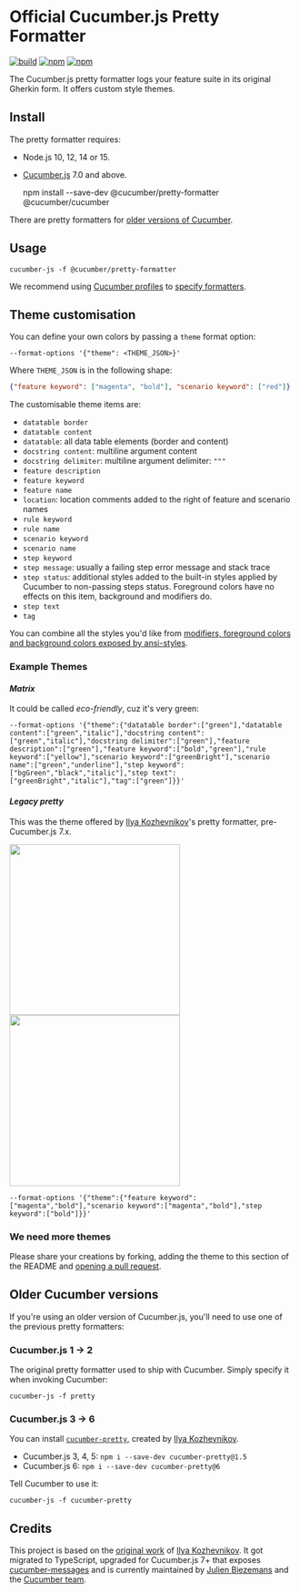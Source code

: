 # Official Cucumber.js Pretty Formatter

[![build][build-badge]][build]
[![npm][version]][npm]
[![npm][downloads]][npm]

[build]: https://github.com/jbpros/cucumber-pretty-formatter/actions?query=workflow%3Abuild
[build-badge]: https://github.com/jbpros/cucumber-pretty-formatter/workflows/build/badge.svg
[npm]: https://www.npmjs.com/package/@cucumber/pretty-formatter
[version]: https://img.shields.io/npm/v/@cucumber/pretty-formatter.svg
[downloads]: https://img.shields.io/npm/dm/@cucumber/pretty-formatter.svg

The Cucumber.js pretty formatter logs your feature suite in its original Gherkin form. It offers custom style themes.

## Install

The pretty formatter requires:

- Node.js 10, 12, 14 or 15.
- [Cucumber.js](https://www.npmjs.com/package/@cucumber/cucumber) 7.0 and above.

    npm install --save-dev @cucumber/pretty-formatter @cucumber/cucumber

There are pretty formatters for [older versions of Cucumber](#older-cucumber-versions).

## Usage

    cucumber-js -f @cucumber/pretty-formatter

We recommend using [Cucumber profiles](https://github.com/cucumber/cucumber-js/blob/master/docs/cli.md#profiles) to [specify formatters](https://github.com/cucumber/cucumber-js/blob/master/docs/cli.md#formats).

## Theme customisation

You can define your own colors by passing a `theme` format option:

    --format-options '{"theme": <THEME_JSON>}'

Where `THEME_JSON` is in the following shape:

```json
{"feature keyword": ["magenta", "bold"], "scenario keyword": ["red"]}
```

The customisable theme items are:

* `datatable border`
* `datatable content`
* `datatable`: all data table elements (border and content)
* `docstring content`: multiline argument content
* `docstring delimiter`: multiline argument delimiter: `"""`
* `feature description`
* `feature keyword`
* `feature name`
* `location`: location comments added to the right of feature and scenario names
* `rule keyword`
* `rule name`
* `scenario keyword`
* `scenario name`
* `step keyword`
* `step message`: usually a failing step error message and stack trace
* `step status`: additional styles added to the built-in styles applied by Cucumber to non-passing steps status. Foreground colors have no effects on this item, background and modifiers do.
* `step text`
* `tag`

You can combine all the styles you'd like from [modifiers, foreground colors and background colors exposed by ansi-styles](https://github.com/chalk/ansi-styles#styles).

### Example Themes

#### _Matrix_

It could be called *eco-friendly*, cuz it's very green:

    --format-options '{"theme":{"datatable border":["green"],"datatable content":["green","italic"],"docstring content":["green","italic"],"docstring delimiter":["green"],"feature description":["green"],"feature keyword":["bold","green"],"rule keyword":["yellow"],"scenario keyword":["greenBright"],"scenario name":["green","underline"],"step keyword":["bgGreen","black","italic"],"step text":["greenBright","italic"],"tag":["green"]}}'

#### _Legacy pretty_

This was the theme offered by [Ilya Kozhevnikov](http://kozhevnikov.com/)'s pretty formatter, pre-Cucumber.js 7.x.

<img src="https://raw.githubusercontent.com/kozhevnikov/cucumber-pretty/master/docs/homebrew.png" width="300">
<img src="https://raw.githubusercontent.com/kozhevnikov/cucumber-pretty/master/docs/basic.png" width="300">

    --format-options '{"theme":{"feature keyword":["magenta","bold"],"scenario keyword":["magenta","bold"],"step keyword":["bold"]}}'

### We need more themes

Please share your creations by forking, adding the theme to this section of the README and [opening a pull request](https://github.com/jbpros/cucumber-pretty-formatter/pulls).

## Older Cucumber versions

If you're using an older version of Cucumber.js, you'll need to use one of the previous pretty formatters:

### Cucumber.js 1 → 2

The original pretty formatter used to ship with Cucumber. Simply specify it when invoking Cucumber:

    cucumber-js -f pretty

### Cucumber.js 3 → 6

You can install [`cucumber-pretty`](https://www.npmjs.com/package/cucumber-pretty), created by [Ilya Kozhevnikov](http://kozhevnikov.com/).

- Cucumber.js 3, 4, 5: `npm i --save-dev cucumber-pretty@1.5`
- Cucumber.js 6: `npm i --save-dev cucumber-pretty@6`

Tell Cucumber to use it:

    cucumber-js -f cucumber-pretty

## Credits

This project is based on the [original work](https://github.com/kozhevnikov/cucumber-pretty) of [Ilya Kozhevnikov](http://kozhevnikov.com/). It got migrated to TypeScript, upgraded for Cucumber.js 7+ that exposes [cucumber-messages](https://github.com/cucumber/cucumber/tree/master/messages) and is currently maintained by [Julien Biezemans](https://github.com/jbpros/) and the [Cucumber team](https://github.com/cucumber).
